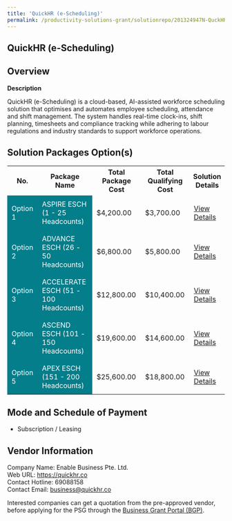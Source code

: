 ```yaml
---
title: 'QuickHR (e-Scheduling)'
permalink: /productivity-solutions-grant/solutionrepo/201324947N-QuckHR-Schdulng-G
---
```


## QuickHR (e-Scheduling)

## Overview

**Description**

QuickHR (e-Scheduling) is a cloud-based, AI-assisted workforce scheduling solution that optimises and automates employee scheduling, attendance and shift management. The system handles real-time clock-ins, shift planning, timesheets and compliance tracking while adhering to labour regulations and industry standards to support workforce operations.

## Solution Packages Option(s)

<table>
<tr>
<th><b>No.</b></th>
<th><b>Package Name</b></th>
<th><b>Total Package Cost</b></th>
<th><b>Total Qualifying Cost</b></th>
<th><b>Solution Details</b></th>
</tr>
<tr>
<td style='padding: 10px; background-color: #037E8A; color: #FFFFFF;'>Option 1</td>
<td style='padding: 10px; background-color: #037E8A; color: #FFFFFF;'>ASPIRE ESCH (1 - 25 Headcounts)</td>
<td style='padding: 10px;'>$4,200.00</td>
<td style='padding: 10px;'>$3,700.00</td>
<td style='padding: 10px;'><a href='/images/psg/201324947N_20240311_15052025_Desensitised_Annex3_Part1.pdf' target='_blank'>View Details</a></td>
</tr>
<tr>
<td style='padding: 10px; background-color: #037E8A; color: #FFFFFF;'>Option 2</td>
<td style='padding: 10px; background-color: #037E8A; color: #FFFFFF;'>ADVANCE ESCH (26 - 50 Headcounts)</td>
<td style='padding: 10px;'>$6,800.00</td>
<td style='padding: 10px;'>$5,800.00</td>
<td style='padding: 10px;'><a href='/images/psg/201324947N_20240311_15052025_Desensitised_Annex3_Part2.pdf' target='_blank'>View Details</a></td>
</tr>
<tr>
<td style='padding: 10px; background-color: #037E8A; color: #FFFFFF;'>Option 3</td>
<td style='padding: 10px; background-color: #037E8A; color: #FFFFFF;'>ACCELERATE ESCH (51 - 100 Headcounts)</td>
<td style='padding: 10px;'>$12,800.00</td>
<td style='padding: 10px;'>$10,400.00</td>
<td style='padding: 10px;'><a href='/images/psg/201324947N_20240311_15052025_Desensitised_Annex3_Part3.pdf' target='_blank'>View Details</a></td>
</tr>
<tr>
<td style='padding: 10px; background-color: #037E8A; color: #FFFFFF;'>Option 4</td>
<td style='padding: 10px; background-color: #037E8A; color: #FFFFFF;'>ASCEND ESCH (101 - 150 Headcounts)</td>
<td style='padding: 10px;'>$19,600.00</td>
<td style='padding: 10px;'>$14,600.00</td>
<td style='padding: 10px;'><a href='/images/psg/201324947N_20240311_15052025_Desensitised_Annex3_Part4.pdf' target='_blank'>View Details</a></td>
</tr>
<tr>
<td style='padding: 10px; background-color: #037E8A; color: #FFFFFF;'>Option 5</td>
<td style='padding: 10px; background-color: #037E8A; color: #FFFFFF;'>APEX ESCH (151 - 200 Headcounts)</td>
<td style='padding: 10px;'>$25,600.00</td>
<td style='padding: 10px;'>$18,800.00</td>
<td style='padding: 10px;'><a href='/images/psg/201324947N_20240311_15052025_Desensitised_Annex3_Part5.pdf' target='_blank'>View Details</a></td>
</tr>
</table>

## Mode and Schedule of Payment

 - Subscription / Leasing

## Vendor Information

 Company Name: Enable Business Pte. Ltd.<br>Web URL: https://quickhr.co <br>Contact Hotline: 69088158 <br>Contact Email: business@quickhr.co <br>

Interested companies can get a quotation from the pre-approved vendor, before applying for the PSG through the <a href='https://www.businessgrants.gov.sg/' target='_blank' rel='noopener'>Business Grant Portal (BGP)</a>.

<script src="/jquery/resize-tables.js"></script>
